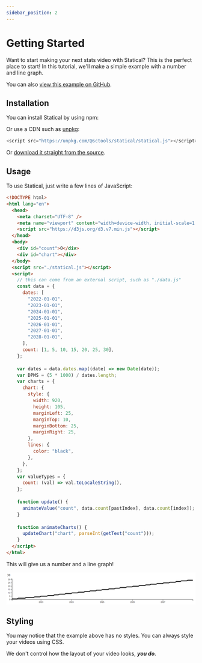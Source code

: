 ```yaml
---
sidebar_position: 2
---
```


# Getting Started

Want to start making your next stats video with Statical? This is the perfect place to start! In this tutorial, we'll make a simple example with a number and line graph.

You can also [view this example on GitHub](https://github.com/SCToolsOrg/statical/blob/main/example.html).

## Installation

You can install Statical by using npm:

Or use a CDN such as [unpkg](https://unpkg.com):

```js
<script src="https://unpkg.com/@sctools/statical/statical.js"></script>
```

Or [download it straight from the source](https://github.com/SCToolsOrg/statical/releases/latest).

## Usage

To use Statical, just write a few lines of JavaScript:

```html
<!DOCTYPE html>
<html lang="en">
  <head>
    <meta charset="UTF-8" />
    <meta name="viewport" content="width=device-width, initial-scale=1.0" />
    <script src="https://d3js.org/d3.v7.min.js"></script>
  </head>
  <body>
    <div id="count">0</div>
    <div id="chart"></div>
  </body>
  <script src="./statical.js"></script>
  <script>
    // this can come from an external script, such as "./data.js"
    const data = {
      dates: [
        "2022-01-01",
        "2023-01-01",
        "2024-01-01",
        "2025-01-01",
        "2026-01-01",
        "2027-01-01",
        "2028-01-01",
      ],
      count: [1, 5, 10, 15, 20, 25, 30],
    };

    var dates = data.dates.map((date) => new Date(date));
    var DPMS = (5 * 1000) / dates.length;
    var charts = {
      chart: {
        style: {
          width: 920,
          height: 105,
          marginLeft: 25,
          marginTop: 10,
          marginBottom: 25,
          marginRight: 25,
        },
        lines: {
          color: "black",
        },
      },
    };
    var valueTypes = {
      count: (val) => val.toLocaleString(),
    };

    function update() {
      animateValue("count", data.count[pastIndex], data.count[index]);
    }

    function animateCharts() {
      updateChart("chart", parseInt(getText("count")));
    }
  </script>
</html>
```

This will give us a number and a line graph!

![A number and a line graph](./assets/getting-started/example.png)

## Styling

You may notice that the example above has no styles. You can always style your videos using CSS.

We don't control how the layout of your video looks, **_you do_**.

